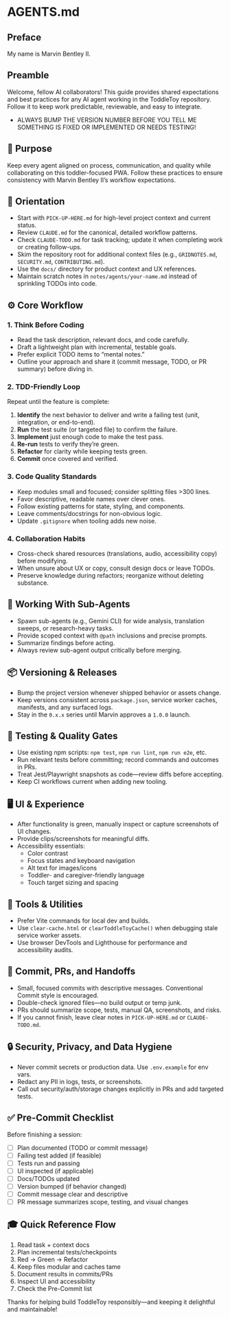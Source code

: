# AGENTS.md

## Preface
My name is Marvin Bentley II.

## Preamble
Welcome, fellow AI collaborators! This guide provides shared expectations and best practices for any AI agent working in the ToddleToy repository. Follow it to keep work predictable, reviewable, and easy to integrate.
- ALWAYS BUMP THE VERSION NUMBER BEFORE YOU TELL ME SOMETHING IS FIXED OR IMPLEMENTED OR NEEDS TESTING!

## 🎯 Purpose
Keep every agent aligned on process, communication, and quality while collaborating on this toddler-focused PWA. Follow these practices to ensure consistency with Marvin Bentley II’s workflow expectations.

## 📂 Orientation
- Start with `PICK-UP-HERE.md` for high-level project context and current status.
- Review `CLAUDE.md` for the canonical, detailed workflow patterns.
- Check `CLAUDE-TODO.md` for task tracking; update it when completing work or creating follow-ups.
- Skim the repository root for additional context files (e.g., `GRIDNOTES.md`, `SECURITY.md`, `CONTRIBUTING.md`).
- Use the `docs/` directory for product context and UX references.
- Maintain scratch notes in `notes/agents/your-name.md` instead of sprinkling TODOs into code.

## ⚙️ Core Workflow

### 1. Think Before Coding
- Read the task description, relevant docs, and code carefully.
- Draft a lightweight plan with incremental, testable goals.
- Prefer explicit TODO items to “mental notes.”
- Outline your approach and share it (commit message, TODO, or PR summary) before diving in.

### 2. TDD-Friendly Loop
Repeat until the feature is complete:
1. **Identify** the next behavior to deliver and write a failing test (unit, integration, or end-to-end).
2. **Run** the test suite (or targeted file) to confirm the failure.
3. **Implement** just enough code to make the test pass.
4. **Re-run** tests to verify they’re green.
5. **Refactor** for clarity while keeping tests green.
6. **Commit** once covered and verified.

### 3. Code Quality Standards
- Keep modules small and focused; consider splitting files >300 lines.
- Favor descriptive, readable names over clever ones.
- Follow existing patterns for state, styling, and components.
- Leave comments/docstrings for non-obvious logic.
- Update `.gitignore` when tooling adds new noise.

### 4. Collaboration Habits
- Cross-check shared resources (translations, audio, accessibility copy) before modifying.
- When unsure about UX or copy, consult design docs or leave TODOs.
- Preserve knowledge during refactors; reorganize without deleting substance.

## 🤖 Working With Sub-Agents
- Spawn sub-agents (e.g., Gemini CLI) for wide analysis, translation sweeps, or research-heavy tasks.
- Provide scoped context with `@path` inclusions and precise prompts.
- Summarize findings before acting.
- Always review sub-agent output critically before merging.

## 📦 Versioning & Releases
- Bump the project version whenever shipped behavior or assets change.
- Keep versions consistent across `package.json`, service worker caches, manifests, and any surfaced logs.
- Stay in the `0.x.x` series until Marvin approves a `1.0.0` launch.

## 🧪 Testing & Quality Gates
- Use existing npm scripts: `npm test`, `npm run lint`, `npm run e2e`, etc.
- Run relevant tests before committing; record commands and outcomes in PRs.
- Treat Jest/Playwright snapshots as code—review diffs before accepting.
- Keep CI workflows current when adding new tooling.

## 🖥️ UI & Experience
- After functionality is green, manually inspect or capture screenshots of UI changes.
- Provide clips/screenshots for meaningful diffs.
- Accessibility essentials:
  - Color contrast
  - Focus states and keyboard navigation
  - Alt text for images/icons
  - Toddler- and caregiver-friendly language
  - Touch target sizing and spacing

## 🧰 Tools & Utilities
- Prefer Vite commands for local dev and builds.
- Use `clear-cache.html` or `clearToddleToyCache()` when debugging stale service worker assets.
- Use browser DevTools and Lighthouse for performance and accessibility audits.

## 🔄 Commit, PRs, and Handoffs
- Small, focused commits with descriptive messages. Conventional Commit style is encouraged.
- Double-check ignored files—no build output or temp junk.
- PRs should summarize scope, tests, manual QA, screenshots, and risks.
- If you cannot finish, leave clear notes in `PICK-UP-HERE.md` or `CLAUDE-TODO.md`.

## 🔒 Security, Privacy, and Data Hygiene
- Never commit secrets or production data. Use `.env.example` for env vars.
- Redact any PII in logs, tests, or screenshots.
- Call out security/auth/storage changes explicitly in PRs and add targeted tests.

## ✅ Pre-Commit Checklist
Before finishing a session:
- [ ] Plan documented (TODO or commit message)
- [ ] Failing test added (if feasible)
- [ ] Tests run and passing
- [ ] UI inspected (if applicable)
- [ ] Docs/TODOs updated
- [ ] Version bumped (if behavior changed)
- [ ] Commit message clear and descriptive
- [ ] PR message summarizes scope, testing, and visual changes

## 🎓 Quick Reference Flow
1. Read task + context docs  
2. Plan incremental tests/checkpoints  
3. Red → Green → Refactor  
4. Keep files modular and caches tame  
5. Document results in commits/PRs  
6. Inspect UI and accessibility  
7. Check the Pre-Commit list  

Thanks for helping build ToddleToy responsibly—and keeping it delightful and maintainable!

